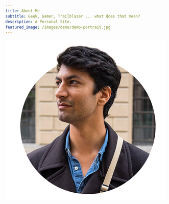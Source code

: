 ```yaml
---
title: About Me
subtitle: Geek, Gamer, Trailblazer ... what does that mean?
description: A Personal Site.
featured_image: /images/demo/demo-portrait.jpg
---
```


![](/images/pages/about/cutout.png)
